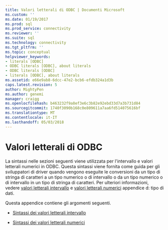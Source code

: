 ```yaml
---
title: Valori letterali di ODBC | Documenti Microsoft
ms.custom: ''
ms.date: 01/19/2017
ms.prod: sql
ms.prod_service: connectivity
ms.reviewer: ''
ms.suite: sql
ms.technology: connectivity
ms.tgt_pltfrm: ''
ms.topic: conceptual
helpviewer_keywords:
- literals [ODBC]
- ODBC literals [ODBC], about literals
- ODBC literals [ODBC]
- literals [ODBC], about literals
ms.assetid: e66e9ab8-6dcc-47e2-bcb6-efdb324a1d3b
caps.latest.revision: 5
author: MightyPen
ms.author: genemi
manager: craigg
ms.openlocfilehash: b463232f9a8ef3e6c3b82e92ebd33d7a3b731d84
ms.sourcegitcommit: 1740f3090b168c0e809611a7aa6fd514075616bf
ms.translationtype: MT
ms.contentlocale: it-IT
ms.lasthandoff: 05/03/2018
---
```

# <a name="literals-in-odbc"></a>Valori letterali di ODBC
La sintassi nelle sezioni seguenti viene utilizzata per l'intervallo e valori letterali numerici in ODBC. Questa sintassi viene fornita come guida per gli sviluppatori di driver quando vengono eseguite le conversioni da un tipo di stringa di caratteri a un tipo numerico o di intervallo o da un tipo numerico o di intervallo in un tipo di stringa di caratteri. Per ulteriori informazioni, vedere [valori letterali intervallo](../../../odbc/reference/appendixes/interval-literals.md) e [valori letterali numerici](../../../odbc/reference/appendixes/numeric-literals.md) appendice d: tipo di dati.  
  
 Questa appendice contiene gli argomenti seguenti.  
  
-   [Sintassi dei valori letterali intervallo](../../../odbc/reference/appendixes/interval-literal-syntax.md)  
  
-   [Sintassi dei valori letterali numerici](../../../odbc/reference/appendixes/numeric-literal-syntax.md)
